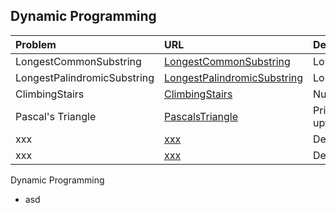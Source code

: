 ##  Dynamic Programming

| Problem  | URL| Description| Source |
| :------------ |:---------------| :-----| :----|
| LongestCommonSubstring | [LongestCommonSubstring](../src/main/java/dynamicProgramming/LongestCommonSubstring.java) | LongestCommonSubstring | Leetcode |
| LongestPalindromicSubstring | [LongestPalindromicSubstring](../src/main/java/dynamicProgramming/LongestPalindromicSubstring.java) | LongestPalindromicSubstring | Leetcode |
| ClimbingStairs | [ClimbingStairs](../src/main/java/dynamicProgramming/ClimbingStairs.java) | Number of ways to reach top | Leetcode |
| Pascal's Triangle | [PascalsTriangle](../src/main/java/dynamicProgramming/PascalsTriangle.java) | Print list of pascal's triangle upto given number | Leetcode |
| xxx | [xxx](../src/main/java/dynamicProgramming/xxx.java) | Desc | Source |
| xxx | [xxx](../src/main/java/dynamicProgramming/xxx.java) | Desc | Source |

 Dynamic Programming
 - asd